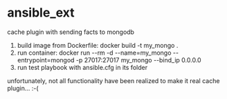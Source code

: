 # ansible_ext

cache plugin with sending facts to mongodb

1. build image from Dockerfile:
    docker build -t my_mongo .
2. run container: 
    docker run --rm -d --name=my_mongo --entrypoint=mongod -p 27017:27017 my_mongo --bind_ip 0.0.0.0
3. run test playbook with ansible.cfg in its folder

unfortunately, not all functionality have been realized to make it real cache plugin... :-(
